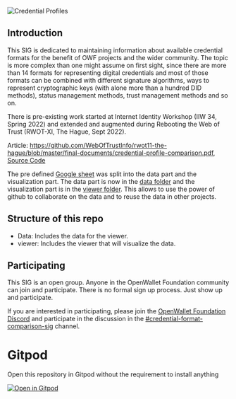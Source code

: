 ![Credential Profiles](https://img.shields.io/endpoint?url=https%3A%2F%2Fraw.githubusercontent.com%2Fopenwallet-foundation%2Fcredential-format-comparison-sig%2Fbadge-info%2Fprofiles.json)

## Introduction

This SIG is dedicated to maintaining information about available credential formats for the benefit of OWF projects and the wider community. The topic is more complex than one might assume on first sight, since there are more than 14 formats for representing digital credentials and most of those formats can be combined with different signature algorithms, ways to represent cryptographic keys (with alone more than a hundred DID methods), status management methods, trust management methods and so on.

There is pre-existing work started at Internet Identity Workshop (IIW 34, Spring 2022) and extended and augmented during Rebooting the Web of Trust (RWOT-XI, The Hague, Sept 2022).

Article: https://github.com/WebOfTrustInfo/rwot11-the-hague/blob/master/final-documents/credential-profile-comparison.pdf, [Source Code](article.md)

The pre defined [Google sheet](./viewer/tools/Credential%20Comparison%20Matrix.xlsx) was split into the data part and the visualization part. The data part is now in the [data folder](./data) and the visualization part is in the [viewer folder](./viewer). This allows to use the power of github to collaborate on the data and to reuse the data in other projects.

## Structure of this repo

- Data: Includes the data for the viewer.
- viewer: Includes the viewer that will visualize the data.

## Participating

This SIG is an open group. Anyone in the OpenWallet Foundation community can join and participate. There is no formal sign up process. Just show up and participate.

If you are interested in participating, please join the [OpenWallet Foundation Discord](https://discord.com/invite/yjvGPd5FCU) and participate in the discussion in the [#credential-format-comparison-sig](https://discord.com/channels/1022962884864643214/1113500130419671080) channel.

# Gitpod

Open this repository in Gitpod without the requirement to install anything

[![Open in Gitpod](https://gitpod.io/button/open-in-gitpod.svg)](https://gitpod.io/#https://github.com/openwallet-foundation/credential-format-comparison-sig)
